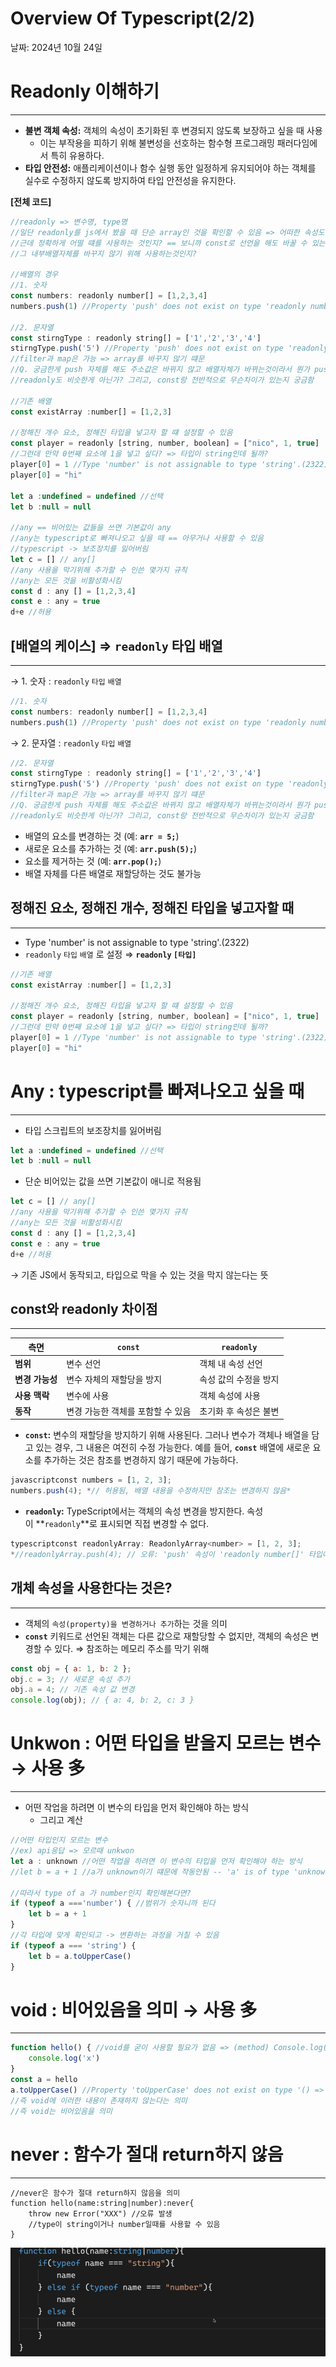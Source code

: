 # Overview Of Typescript(2/2)

날짜: 2024년 10월 24일

# Readonly 이해하기

---

- **불변 객체 속성:** 객체의 속성이 초기화된 후 변경되지 않도록 보장하고 싶을 때 사용
    - 이는 부작용을 피하기 위해 불변성을 선호하는 함수형 프로그래밍 패러다임에서 특히 유용하다.
- **타입 안전성:** 애플리케이션이나 함수 실행 동안 일정하게 유지되어야 하는 객체를 실수로 수정하지 않도록 방지하여 타입 안전성을 유지한다.

**[전체 코드]**

```jsx
//readonly => 변수명, type명
//일단 readonly를 js에서 봤을 때 단순 array인 것을 확인할 수 있음 => 어떠한 속성도 붙지 않음
//근데 정확하게 어떨 떄를 사용하는 것인지? == 보니까 const로 선언을 해도 바꿀 수 있는데
//그 내부배열자체를 바꾸지 않기 위해 사용하는것인지?

//배열의 경우
//1. 숫자
const numbers: readonly number[] = [1,2,3,4]
numbers.push(1) //Property 'push' does not exist on type 'readonly number[]'.ts(2339)

//2. 문자열
const stirngType : readonly string[] = ['1','2','3','4']
stirngType.push('5') //Property 'push' does not exist on type 'readonly string[]'.ts(2339)
//filter과 map은 가능 => array를 바꾸지 않기 떄문 
//Q. 궁금한게 push 자체를 해도 주소값은 바뀌지 않고 배열자체가 바뀌는것이라서 뭔가 push를 해도 상관없는 것으로 아는데
//readonly도 비슷한게 아닌가? 그리고, const랑 전반적으로 무슨차이가 있는지 궁금함 

//기존 배열
const existArray :number[] = [1,2,3]

//정해진 개수 요소, 정해진 타입을 넣고자 할 떄 설정할 수 있음
const player = readonly [string, number, boolean] = ["nico", 1, true]
//그런데 만약 0번째 요소에 1을 넣고 싶다? => 타입이 string인데 될까?
player[0] = 1 //Type 'number' is not assignable to type 'string'.(2322)
player[0] = "hi"

let a :undefined = undefined //선택
let b :null = null

//any == 비어있는 값들을 쓰면 기본값이 any
//any는 typescript로 빠져나오고 싶을 때 == 아무거나 사용할 수 있음 
//typescript -> 보조장치를 잃어버림
let c = [] // any[]
//any 사용을 막기위해 추가할 수 인쓴 몇가지 규칙 
//any는 모든 것을 비활성화시킴
const d : any [] = [1,2,3,4]
const e : any = true
d+e //허용
```

## **[배열의 케이스] ⇒ `readonly` 타입 배열**

---

→ 1. 숫자 : `readonly` `타입` `배열` 

```jsx
//1. 숫자
const numbers: readonly number[] = [1,2,3,4]
numbers.push(1) //Property 'push' does not exist on type 'readonly number[]'.ts(2339)
```

→ 2. 문자열 : `readonly` `타입` `배열` 

```jsx
//2. 문자열
const stirngType : readonly string[] = ['1','2','3','4']
stirngType.push('5') //Property 'push' does not exist on type 'readonly string[]'.ts(2339)
//filter과 map은 가능 => array를 바꾸지 않기 떄문 
//Q. 궁금한게 push 자체를 해도 주소값은 바뀌지 않고 배열자체가 바뀌는것이라서 뭔가 push를 해도 상관없는 것으로 아는데
//readonly도 비슷한게 아닌가? 그리고, const랑 전반적으로 무슨차이가 있는지 궁금함 
```

- 배열의 요소를 변경하는 것 (예: **`arr = 5;`**)
- 새로운 요소를 추가하는 것 (예: **`arr.push(5);`**)
- 요소를 제거하는 것 (예: **`arr.pop();`**)
- 배열 자체를 다른 배열로 재할당하는 것도 불가능

## 정해진 요소, 정해진 개수, 정해진 타입을 넣고자할 때

---

- Type 'number' is not assignable to type 'string'.(2322)
- `readonly` `타입` `배열` 로 설정 ⇒ **`readonly` `[타입]`**

```jsx
//기존 배열
const existArray :number[] = [1,2,3]

//정해진 개수 요소, 정해진 타입을 넣고자 할 떄 설정할 수 있음
const player = readonly [string, number, boolean] = ["nico", 1, true]
//그런데 만약 0번째 요소에 1을 넣고 싶다? => 타입이 string인데 될까?
player[0] = 1 //Type 'number' is not assignable to type 'string'.(2322)
player[0] = "hi"
```

# Any : typescript를 빠져나오고 싶을 때

---

- 타입 스크립트의 보조장치를 잃어버림

```jsx
let a :undefined = undefined //선택
let b :null = null
```

- 단순 비어있는 값을 쓰면 기본값이 애니로 적용됨

```jsx
let c = [] // any[]
//any 사용을 막기위해 추가할 수 인쓴 몇가지 규칙 
//any는 모든 것을 비활성화시킴
const d : any [] = [1,2,3,4]
const e : any = true
d+e //허용
```

→ 기존 JS에서 동작되고, 타입으로 막을 수 있는 것을 막지 않는다는 뜻 

## const와 readonly 차이점

---

| **측면** | **`const`** | **`readonly`** |
| --- | --- | --- |
| **범위** | 변수 선언 | 객체 내 속성 선언 |
| **변경 가능성** | 변수 자체의 재할당을 방지 | 속성 값의 수정을 방지 |
| **사용 맥락** | 변수에 사용 | 객체 속성에 사용 |
| **동작** | 변경 가능한 객체를 포함할 수 있음 | 초기화 후 속성은 불변 |
- **`const`:** 변수의 재할당을 방지하기 위해 사용된다. 그러나 변수가 객체나 배열을 담고 있는 경우, 그 내용은 여전히 수정 가능한다. 예를 들어, **`const`** 배열에 새로운 요소를 추가하는 것은 참조를 변경하지 않기 때문에 가능하다.

```jsx
javascriptconst numbers = [1, 2, 3];
numbers.push(4); *// 허용됨, 배열 내용을 수정하지만 참조는 변경하지 않음*
```

- **`readonly`:** TypeScript에서는 객체의 속성 변경을 방지한다. 속성이 **`readonly`**로 표시되면 직접 변경할 수 없다.

```jsx
typescriptconst readonlyArray: ReadonlyArray<number> = [1, 2, 3];
*//readonlyArray.push(4); // 오류: 'push' 속성이 'readonly number[]' 타입에 존재하지 않습니다.*
```

## 개체 속성을 사용한다는 것은?

---

- 객체의 `속성(property)을 변경하거나 추가`하는 것을 의미
- **`const`** 키워드로 선언된 객체는 다른 값으로 재할당할 수 없지만, 객체의 속성은 변경할 수 있다.
⇒ 참조하는 메모리 주소를 막기 위해

```jsx
const obj = { a: 1, b: 2 };
obj.c = 3; // 새로운 속성 추가
obj.a = 4; // 기존 속성 값 변경
console.log(obj); // { a: 4, b: 2, c: 3 }

```

# Unkwon : 어떤 타입을 받을지 모르는 변수 → 사용 多

---

- 어떤 작업을 하려면 이 변수의 타입을 먼저 확인해야 하는 방식
    - 그리고 계산

```jsx
//어떤 타입인지 모르는 변수
//ex) api응답 => 모르때 unkwon
let a : unknown //어떤 작업을 하려면 이 변수의 타입을 먼저 확인해야 하는 방식
//let b = a + 1 //a가 unknown이기 떄문에 작동안됨 -- 'a' is of type 'unknown'.(18046)

//따라서 type of a 가 number인지 확인해본다면?
if (typeof a ==='number') { //범위가 숫자니까 된다
    let b = a + 1 
}
//각 타입에 맞게 확인되고 -> 변환하는 과정을 거칠 수 있음 
if (typeof a === 'string') {
    let b = a.toUpperCase() 
}
```

# void : 비어있음을 의미 → 사용 多

---

```jsx
function hello() { //void를 굳이 사용할 필요가 없음 => (method) Console.log(...data: any[]): void
    console.log('x')
}
const a = hello
a.toUpperCase() //Property 'toUpperCase' does not exist on type '() => void'.(2339)
//즉 void에 이러한 내용이 존재하지 않는다는 의미
//즉 void는 비어있음을 의미
```

# never : 함수가 절대 return하지 않음

---

```tsx
//never은 함수가 절대 return하지 않음을 의미
function hello(name:string|number):never{
    throw new Error("XXX") //오류 발생
    //type이 string이거나 number일때를 사용할 수 있음 
}
```

![image.png](image001.png)
